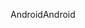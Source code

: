<span data-ttu-id="6a9c3-101">Android</span><span class="sxs-lookup"><span data-stu-id="6a9c3-101">Android</span></span>